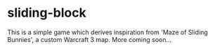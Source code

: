 ﻿# sliding-block

This is a simple game which derives inspiration from 'Maze of Sliding Bunnies', a custom Warcraft 3 map.
More coming soon...

